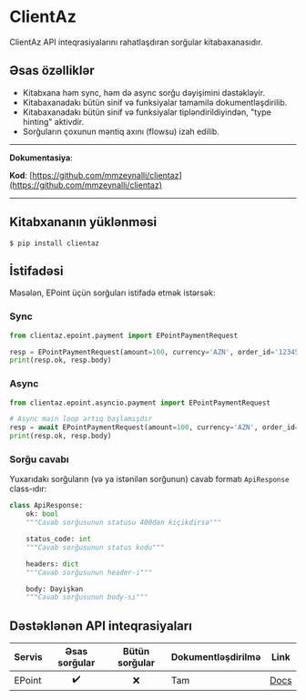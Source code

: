 # ClientAz

ClientAz API inteqrasiyalarını rahatlaşdıran sorğular kitabaxanasıdır.

## Əsas özəlliklər

- Kitabxana həm sync, həm də async sorğu dəyişimini dəstəkləyir.
- Kitabaxanadakı bütün sinif və funksiyalar tamamilə dokumentləşdirilib.
- Kitabaxanadakı bütün sinif və funksiyalar tipləndirildiyindən, "type hinting" aktivdir.
- Sorğuların çoxunun məntiq axını (flowsu) izah edilib.

---

**Dokumentasiya**: []()

**Kod**: [https://github.com/mmzeynalli/clientaz](https://github.com/mmzeynalli/clientaz)

---

## Kitabxananın yüklənməsi

```shell
$ pip install clientaz
```

## İstifadəsi

Məsələn, EPoint üçün sorğuları istifadə etmək istərsək:

### Sync

```python
from clientaz.epoint.payment import EPointPaymentRequest

resp = EPointPaymentRequest(amount=100, currency='AZN', order_id='12345678', description='Ödəniş')()
print(resp.ok, resp.body)

```

### Async

```python
from clientaz.epoint.asyncio.payment import EPointPaymentRequest

# Async main loop artıq başlamışdır
resp = await EPointPaymentRequest(amount=100, currency='AZN', order_id='12345678', description='Ödəniş')()
print(resp.ok, resp.body)

```

### Sorğu cavabı

Yuxarıdakı sorğuların (və ya istənilən sorğunun) cavab formatı `ApiResponse` class-ıdır:

```python
class ApiResponse:
    ok: bool
    """Cavab sorğusunun statusu 400dən kiçikdirsə"""

    status_code: int
    """Cavab sorğusunun status kodu"""

    headers: dict
    """Cavab sorğusunun header-i"""

    body: Dəyişkən
    """Cavab sorğusunun body-si"""
```

## Dəstəklənən API inteqrasiyaları

| Servis |   Əsas sorğular    | Bütün sorğular | Dokumentləşdirilmə | Link                                                                     |
| ------ | :----------------: | :------------: | ------------------ | ------------------------------------------------------------------------ |
| EPoint | :heavy_check_mark: |      :x:       | Tam                | [Docs](https://github.com/mmzeynalli/clientaz/tree/main/clientaz/epoint) |
